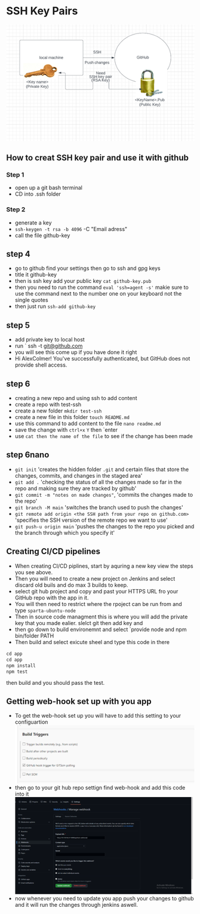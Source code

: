 # SSH Key Pairs 
![Alt text](Images/sshkeypair.png)
## How to creat SSH key pair and use it with github 

### Step 1
- open up a git bash terminal 
- CD into .ssh folder 
### Step 2
- generate a key 
- `ssh-keygen -t rsa -b 4096` -C "Email adress"
- call the file github-key

## step 4 
- go to github find your settings then go to ssh and gpg keys
- title it github-key 
- then is ssh key add your public key `cat github-key.pub`
- then you need to run the command `eval 'ssh=agent -s'` makie sure to use the command next to the number one on your keyboard not the single quotes 
- then just run `ssh-add github-key`

## step 5
- add private key to local host 
- run ` ssh -t git@github.com 
- you will see this come up if you have done it right 
- Hi AlexColmer! You've successfully authenticated, but GitHub does not provide shell access.
## step 6
- creating a new repo and using ssh to add content
- create a repo with test-ssh 
- create a new folder `mkdir test-ssh`
- create a new file in this folder `touch README.md`
- use this command to add content to the file `nano readme.md`
- save the change with `ctrl+x` `Y` then `enter 
- use `cat then the name of the file` to see if the change has been made 

## step 6nano
- `git init` 'creates the hidden folder `.git` and certain files that store the changes, commits, and changes in the staged area'
- `git add .` 'checking the status of all the changes made so far in the repo and making sure they are tracked by github'
- `git commit -m "notes on made changes"`, 'commits the changes made to the repo'
- `git branch -M main` 'switches the branch used to push the changes'
- `git remote add origin <the SSH path from your repo on github.com>` 'specifies the SSH version of the remote repo we want to use'
- `git push-u origin main` 'pushes the changes to the repo you picked and the branch through which you specify it'

## Creating CI/CD pipelines 
- When creating CI/CD piplines, start by aquring a new key view the steps you see above.
- Then you will need to create a new project on Jenkins and select discard old buils and do max 3 builds to keep.
- select git hub project and copy and past your HTTPS URL fro your GitHub repo with the app in it. 
- You will then need to restrict where the rpoject can be run from and type `sparta-ubuntu-node`
- Then in source code managment this is where you will add the private key that you made ealier. slelct git then add key and 
- then go down to build environemnt and select `provide node and npm bin/folder PATH
- Then build and select exicute sheel and type this code in there 
```
cd app
cd app
npm install
npm test
```
then build and you should pass the test. 

## Getting web-hook set up with you app 
-  To get the web-hook set up you will have to add this setting to your configuartion ![Alt text](Images/Build-Triggers.png)
- then go to your git hub repo settign find web-hook and add this code into it![Alt text](Images/Web-Hook.png)
- now whenever you need to update you app push your changes to github and it will run the changes through jenkins aswell. 